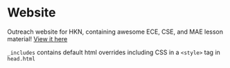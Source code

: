 # Website
Outreach website for HKN, containing awesome ECE, CSE, and MAE lesson material!
[View it here](https://ucsd-hkn-outreach.github.io/)

`_includes` contains default html overrides including CSS in a `<style>` tag in `head.html`
